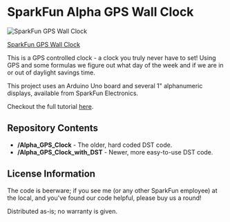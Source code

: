 SparkFun Alpha GPS Wall Clock
=============================

![SparkFun GPS Wall Clock](https://cdn.sparkfun.com/r/600-600/assets/learn_tutorials/3/4/3/GPS_Alpha_Clock_3.jpg)

[SparkFun GPS Wall Clock](https://learn.sparkfun.com/tutorials/alpha-gps-wall-clock)

This is a GPS controlled clock - a clock you truly never have to set! 
Using GPS and some formulas we figure out what day of the week and if we are in or out of daylight savings time.

This project uses an Arduino Uno board and several 1" alphanumeric displays, available from SparkFun Electronics. 

Checkout the full tutorial [here](https://learn.sparkfun.com/tutorials/alphanumeric-gps-wall-clock).

Repository Contents
-------------------
* **/Alpha_GPS_Clock** - The older, hard coded DST code.
* **/Alpha_GPS_Clock_with_DST** - Newer, more easy-to-use DST code. 

License Information
-------------------
The code is beerware; if you see me (or any other SparkFun employee) at the local, and you've found our code helpful, please buy us a round!

Distributed as-is; no warranty is given.

